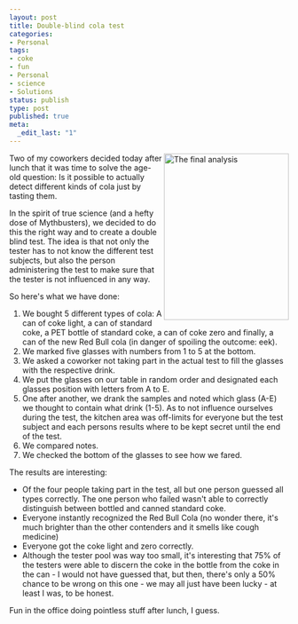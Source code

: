 ```yaml
---
layout: post
title: Double-blind cola test
categories:
- Personal
tags:
- coke
- fun
- Personal
- science
- Solutions
status: publish
type: post
published: true
meta:
  _edit_last: "1"
---
```

<a href="http://www.gnegg.ch/wp-content/uploads/2009/03/blah.jpg"><img  title="Double blind cola test" align="right" src="http://www.gnegg.ch/wp-content/uploads/2009/03/blah-225x300.jpg" alt="The final analysis" width="225" height="300" /></a>

Two of my coworkers decided today after lunch that it was time to solve the age-old question: Is it possible to actually detect different kinds of cola just by tasting them.

In the spirit of true science (and a hefty dose of Mythbusters), we decided to do this the right way and to create a double blind test. The idea is that not only the tester has to not know the different test subjects, but also the person administering the test to make sure that the tester is not influenced in any way.

So here's what we have done:
<ol>
	<li>We bought 5 different types of cola: A can of coke light, a can of standard coke, a PET bottle of standard coke, a can of coke zero and finally, a can of the new Red Bull cola (in danger of spoiling the outcome: eek).</li>
	<li>We marked five glasses with numbers from 1 to 5 at the bottom.</li>
	<li>We asked a coworker not taking part in the actual test to fill the glasses with the respective drink.</li>
	<li>We put the glasses on our table in random order and designated each glasses position with letters from A to E.</li>
	<li>One after another, we drank the samples and noted which glass (A-E) we thought to contain what drink (1-5). As to not influence ourselves during the test, the kitchen area was off-limits for everyone but the test subject and each persons results where to be kept secret until the end of the test.</li>
	<li>We compared notes.</li>
	<li>We checked the bottom of the glasses to see how we fared.</li>
</ol>
The results are interesting:
<ul>
	<li>Of the four people taking part in the test, all but one person guessed all types correctly. The one person who failed wasn't able to correctly distinguish between bottled and canned standard coke.</li>
	<li>Everyone instantly recognized the Red Bull Cola (no wonder there, it's much brighter than the other contenders and it smells like cough medicine)</li>
	<li>Everyone got the coke light and zero correctly.</li>
	<li>Although the tester pool was way too small, it's interesting that 75% of the testers were able to discern the coke in the bottle from the coke in the can - I would not have guessed that, but then, there's only a 50% chance to be wrong on this one - we may all just have been lucky - at least I was, to be honest.</li>
</ul>
Fun in the office doing pointless stuff after lunch, I guess.
